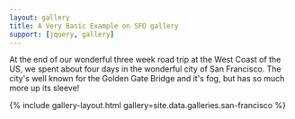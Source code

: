 ```yaml
---
layout: gallery
title: A Very Basic Example on SFO gallery
support: [jquery, gallery]
---
```


At the end of our wonderful three week road trip at the West Coast of the US, we spent about four days in the wonderful city of San Francisco. The city's well known for the Golden Gate Bridge and it's fog, but has so much more up its sleeve!

{% include gallery-layout.html gallery=site.data.galleries.san-francisco %}